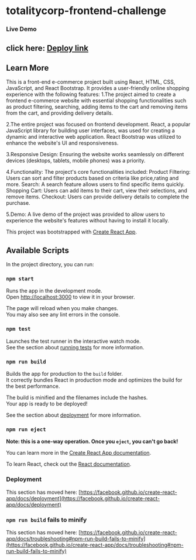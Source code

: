 # totalitycorp-frontend-challenge

### Live Demo 
## click here: [Deploy link](https://lokesh632-totalitycorp-frontend-challenge.vercel.app/)

## Learn More

This is a front-end e-commerce project built using React, HTML, CSS, JavaScript, and React Bootstrap. It provides a user-friendly online shopping experience with the following features: 1.The project aimed to create a frontend e-commerce website with essential shopping functionalities such as product filtering, searching, adding items to the cart and removing items from the cart, and providing delivery details.

2.The entire project was focused on frontend development. React, a popular JavaScript library for building user interfaces, was used for creating a dynamic and interactive web application. React Bootstrap was utilized to enhance the website's UI and responsiveness.

3.Responsive Design: Ensuring the website works seamlessly on different devices (desktops, tablets, mobile phones) was a priority.

4.Functionality: The project's core functionalities included: Product Filtering: Users can sort and filter products based on criteria like price,rating and more. Search: A search feature allows users to find specific items quickly. Shopping Cart: Users can add items to their cart, view their selections, and remove items. Checkout: Users can provide delivery details to complete the purchase.

5.Demo: A live demo of the project was provided to allow users to experience the website's features without having to install it locally.

This project was bootstrapped with [Create React App](https://github.com/facebook/create-react-app).

## Available Scripts

In the project directory, you can run:

### `npm start`

Runs the app in the development mode.\
Open [http://localhost:3000](http://localhost:3000) to view it in your browser.

The page will reload when you make changes.\
You may also see any lint errors in the console.

### `npm test`

Launches the test runner in the interactive watch mode.\
See the section about [running tests](https://facebook.github.io/create-react-app/docs/running-tests) for more information.

### `npm run build`

Builds the app for production to the `build` folder.\
It correctly bundles React in production mode and optimizes the build for the best performance.

The build is minified and the filenames include the hashes.\
Your app is ready to be deployed!

See the section about [deployment](https://facebook.github.io/create-react-app/docs/deployment) for more information.

### `npm run eject`

**Note: this is a one-way operation. Once you `eject`, you can't go back!**


You can learn more in the [Create React App documentation](https://facebook.github.io/create-react-app/docs/getting-started).

To learn React, check out the [React documentation](https://reactjs.org/).

### Deployment

This section has moved here: [https://facebook.github.io/create-react-app/docs/deployment](https://facebook.github.io/create-react-app/docs/deployment)

### `npm run build` fails to minify

This section has moved here: [https://facebook.github.io/create-react-app/docs/troubleshooting#npm-run-build-fails-to-minify](https://facebook.github.io/create-react-app/docs/troubleshooting#npm-run-build-fails-to-minify)

